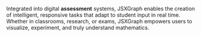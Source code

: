 <!-- > JSXGraph-Abbildung 3 -->

Integrated into digital __assessment__ systems, JSXGraph enables the creation of intelligent, responsive tasks that adapt to student input in real time. Whether in classrooms, research, or exams, JSXGraph empowers users to visualize, experiment, and truly understand mathematics.